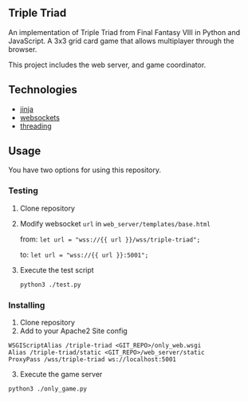 ## Triple Triad
An implementation of Triple Triad from Final Fantasy VIII in Python and JavaScript. A 3x3 grid card game that allows multiplayer through the browser.

This project includes the web server, and game coordinator.

## Technologies
* [jinja](https://github.com/pallets/jinja)
* [websockets](https://github.com/python-websockets/websockets)
* [threading](https://docs.python.org/3/library/threading.html)

## Usage
You have two options for using this repository.

### Testing
1. Clone repository
2. Modify websocket `url` in `web_server/templates/base.html`

    from: `let url = "wss://{{ url }}/wss/triple-triad";`
    
    to: `let url = "wss://{{ url }}:5001";`

3. Execute the test script
    ```bash
    python3 ./test.py
    ```

### Installing
1. Clone repository
2. Add to your Apache2 Site config
```
WSGIScriptAlias /triple-triad <GIT_REPO>/only_web.wsgi
Alias /triple-triad/static <GIT_REPO>/web_server/static
ProxyPass /wss/triple-triad ws://localhost:5001        
```
3. Execute the game server
```bash
python3 ./only_game.py
```